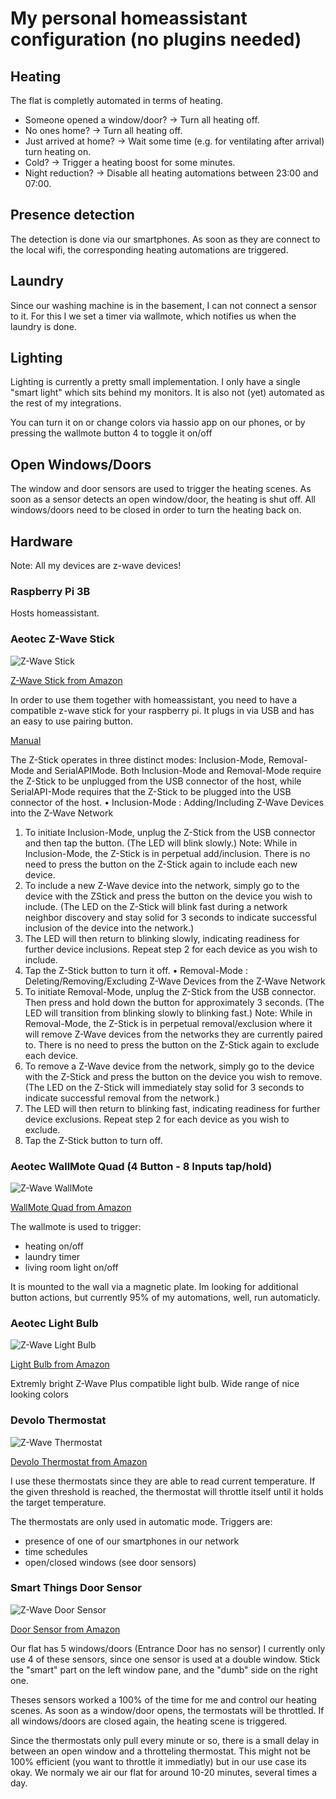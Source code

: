 # My personal homeassistant configuration (no plugins needed)

## Heating

The flat is completly automated in terms of heating.

- Someone opened a window/door? -> Turn all heating off.
- No ones home? -> Turn all heating off.
- Just arrived at home? -> Wait some time (e.g. for ventilating after arrival) turn heating on.
- Cold? -> Trigger a heating boost for some minutes.
- Night reduction? -> Disable all heating automations between 23:00 and 07:00.

## Presence detection

The detection is done via our smartphones.
As soon as they are connect to the local wifi, the corresponding heating automations are triggered.

## Laundry

Since our washing machine is in the basement, I can not connect a sensor to it.
For this I we set a timer via wallmote, which notifies us when the laundry is done.

## Lighting

Lighting is currently a pretty small implementation.
I only have a single "smart light" which sits behind my monitors.
It is also not (yet) automated as the rest of my integrations.

You can turn it on or change colors via hassio app on our phones, or by pressing the wallmote button 4 to toggle it on/off

## Open Windows/Doors

The window and door sensors are used to trigger the heating scenes.
As soon as a sensor detects an open window/door, the heating is shut off.
All windows/doors need to be closed in order to turn the heating back on.

## Hardware

Note: All my devices are z-wave devices!

### Raspberry Pi 3B

Hosts homeassistant.

### Aeotec Z-Wave Stick

![Z-Wave Stick](https://github.com/thomaslagies/homeassistant/blob/main/images/zwave_stick.jpg)

[Z-Wave Stick from Amazon](https://www.amazon.de/gp/product/B00YETCNOE/ref=ppx_yo_dt_b_search_asin_title?ie=UTF8&psc=1)

In order to use them together with homeassistant, you need to have a compatible z-wave stick for your raspberry pi.
It plugs in via USB and has an easy to use pairing button.

[Manual](https://www.generationrobots.com/media/AeonLabsZwaveZstickS2/Aeon-Labs-Controleur-Z-wave-Z-stick-S2-user-manual.pdf)

The Z-Stick operates in three distinct modes: Inclusion-Mode, Removal-Mode and SerialAPIMode. Both Inclusion-Mode and Removal-Mode require the Z-Stick to be unplugged from the
USB connector of the host, while SerialAPI-Mode requires that the Z-Stick to be plugged into
the USB connector of the host.
• Inclusion-Mode : Adding/Including Z-Wave Devices into the Z-Wave Network
1. To initiate Inclusion-Mode, unplug the Z-Stick from the USB connector and then tap the
button. (The LED will blink slowly.)
Note: While in Inclusion-Mode, the Z-Stick is in perpetual add/inclusion. There is no
need to press the button on the Z-Stick again to include each new device.
2. To include a new Z-Wave device into the network, simply go to the device with the ZStick and press the button on the device you wish to include. (The LED on the Z-Stick
will blink fast during a network neighbor discovery and stay solid for 3 seconds to
indicate successful inclusion of the device into the network.)
3. The LED will then return to blinking slowly, indicating readiness for further device
inclusions. Repeat step 2 for each device as you wish to include.
4. Tap the Z-Stick button to turn it off.
• Removal-Mode : Deleting/Removing/Excluding Z-Wave Devices from the Z-Wave Network
1. To initiate Removal-Mode, unplug the Z-Stick from the USB connector. Then press and
hold down the button for approximately 3 seconds. (The LED will transition from
blinking slowly to blinking fast.)
Note: While in Removal-Mode, the Z-Stick is in perpetual removal/exclusion where it
will remove Z-Wave devices from the networks they are currently paired to. There is no
need to press the button on the Z-Stick again to exclude each device.
2. To remove a Z-Wave device from the network, simply go to the device with the Z-Stick
and press the button on the device you wish to remove. (The LED on the Z-Stick will
immediately stay solid for 3 seconds to indicate successful removal from the network.)
3. The LED will then return to blinking fast, indicating readiness for further device
exclusions. Repeat step 2 for each device as you wish to exclude.
4. Tap the Z-Stick button to turn off. 

### Aeotec WallMote Quad (4 Button - 8 Inputs tap/hold)

![Z-Wave WallMote](https://github.com/thomaslagies/homeassistant/blob/main/images/zwave_wallmote.jpg)

[WallMote Quad from Amazon](https://www.amazon.de/gp/product/B017DV4C34/ref=ppx_yo_dt_b_search_asin_title?ie=UTF8&psc=1)

The wallmote is used to trigger:

 - heating on/off
 - laundry timer
 - living room light on/off
 
 It is mounted to the wall via a magnetic plate. 
 Im looking for additional button actions, but currently 95% of my automations, well, run automaticly.
 
### Aeotec Light Bulb

![Z-Wave Light Bulb](https://github.com/thomaslagies/homeassistant/blob/main/images/zwave_led_bulb.jpg)

[Light Bulb from Amazon](https://www.amazon.de/gp/product/B07H9WBHJJ/ref=ppx_yo_dt_b_search_asin_title?ie=UTF8&psc=1)

Extremly bright Z-Wave Plus compatible light bulb. 
Wide range of nice looking colors

### Devolo Thermostat

![Z-Wave Thermostat](https://github.com/thomaslagies/homeassistant/blob/main/images/zwave_thermostat.jpg)

[Devolo Thermostat from Amazon](https://www.amazon.de/gp/product/B00M2JKABQ/ref=ppx_yo_dt_b_search_asin_title?ie=UTF8&psc=1)

I use these thermostats since they are able to read current temperature. 
If the given threshold is reached, the thermostat will throttle itself until it holds the target temperature.

The thermostats are only used in automatic mode. 
Triggers are:
- presence of one of our smartphones in our network
- time schedules
- open/closed windows (see door sensors)

### Smart Things Door Sensor

![Z-Wave Door Sensor](https://github.com/thomaslagies/homeassistant/blob/main/images/zwave_door_sensor.jpg)

[Door Sensor from Amazon](https://www.amazon.de/gp/product/B07FMDR286/ref=ppx_yo_dt_b_search_asin_title?ie=UTF8&psc=1)

Our flat has 5 windows/doors (Entrance Door has no sensor)
I currently only use 4 of these sensors, since one sensor is used at a double window.
Stick the "smart" part on the left window pane, and the "dumb" side on the right one.

Theses sensors worked a 100% of the time for me and control our heating scenes.
As soon as a window/door opens, the termostats will be throttled.
If all windows/doors are closed again, the heating scene is triggered.

Since the thermostats only pull every minute or so, there is a small delay in between an open window and a throtteling thermostat.
This might not be 100% efficient (you want to throttle it immediatly) but in our use case its okay.
We normaly we air our flat for around 10-20 minutes, several times a day.

